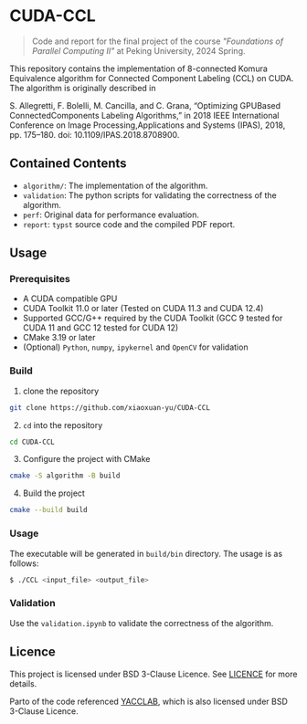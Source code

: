 # CUDA-CCL
> Code and report for the final project of the course *"Foundations of Parallel Computing II"* at Peking University, 2024 Spring.

This repository contains the implementation of 8-connected Komura Equivalence algorithm for Connected Component Labeling (CCL) on CUDA. The algorithm is originally described in

S.  Allegretti,  F.  Bolelli,  M.  Cancilla,  and  C.  Grana,  “Optimizing  GPU­Based  ConnectedComponents Labeling Algorithms,” in 2018 IEEE International Conference on Image Processing,Applications and Systems (IPAS),  2018, pp. 175–180. doi: 10.1109/IPAS.2018.8708900.

## Contained Contents
- `algorithm/`: The implementation of the algorithm.
- `validation`: The python scripts for validating the correctness of the algorithm.
- `perf`: Original data for performance evaluation.
- `report`: `typst` source code and the compiled PDF report.

## Usage
### Prerequisites
- A CUDA compatible GPU
- CUDA Toolkit 11.0 or later (Tested on CUDA 11.3 and CUDA 12.4)
- Supported GCC/G++ required by the CUDA Toolkit (GCC 9 tested for CUDA 11 and GCC 12 tested for CUDA 12)
- CMake 3.19 or later
- (Optional) `Python`, `numpy`, `ipykernel` and `OpenCV` for validation
### Build
1. clone the repository
```bash
git clone https://github.com/xiaoxuan-yu/CUDA-CCL
```
2. `cd` into the repository
```bash
cd CUDA-CCL
```
3. Configure the project with CMake
```bash
cmake -S algorithm -B build
```
4. Build the project
```bash
cmake --build build
```
### Usage
The executable will be generated in `build/bin` directory. The usage is as follows:
```bash
$ ./CCL <input_file> <output_file>
```
### Validation
Use the `validation.ipynb` to validate the correctness of the algorithm.

## Licence
This project is licensed under BSD 3-Clause Licence. See [LICENCE](LICENCE) for more details.

Parto of the code referenced [YACCLAB](https://github.com/prittt/YACCLAB), which is also licensed under BSD 3-Clause Licence.